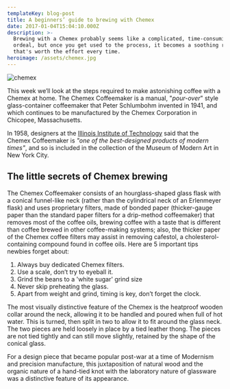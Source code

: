 ```yaml
---
templateKey: blog-post
title: A beginners’ guide to brewing with Chemex
date: 2017-01-04T15:04:10.000Z
description: >-
  Brewing with a Chemex probably seems like a complicated, time-consuming
  ordeal, but once you get used to the process, it becomes a soothing ritual
  that's worth the effort every time.
heroimage: /assets/chemex.jpg
---
```


![chemex](/assets/chemex.jpg)

This week we’ll look at the steps required to make astonishing coffee with a
Chemex at home. The Chemex Coffeemaker is a manual, "_pour-over_" style
glass-container coffeemaker that Peter Schlumbohm invented in 1941, and which
continues to be manufactured by the Chemex Corporation in Chicopee,
Massachusetts.

In 1958, designers at the
[Illinois Institute of Technology](https://www.spacefarm.digital) said that the
Chemex Coffeemaker is _"one of the best-designed products of modern times"_, and
so is included in the collection of the Museum of Modern Art in New York City.

## The little secrets of Chemex brewing

The Chemex Coffeemaker consists of an hourglass-shaped glass flask with a
conical funnel-like neck (rather than the cylindrical neck of an Erlenmeyer
flask) and uses proprietary filters, made of bonded paper (thicker-gauge paper
than the standard paper filters for a drip-method coffeemaker) that removes most
of the coffee oils, brewing coffee with a taste that is different than coffee
brewed in other coffee-making systems; also, the thicker paper of the Chemex
coffee filters may assist in removing cafestol, a cholesterol-containing
compound found in coffee oils. Here are 5 important tips newbies forget about:

1.  Always buy dedicated Chemex filters.
2.  Use a scale, don’t try to eyeball it.
3.  Grind the beans to a 'white sugar' grind size
4.  Never skip preheating the glass.
5.  Apart from weight and grind, timing is key, don’t forget the clock.

The most visually distinctive feature of the Chemex is the heatproof wooden
collar around the neck, allowing it to be handled and poured when full of hot
water. This is turned, then split in two to allow it to fit around the glass
neck. The two pieces are held loosely in place by a tied leather thong. The
pieces are not tied tightly and can still move slightly, retained by the shape
of the conical glass.

For a design piece that became popular post-war at a time of Modernism and
precision manufacture, this juxtaposition of natural wood and the organic nature
of a hand-tied knot with the laboratory nature of glassware was a distinctive
feature of its appearance.
